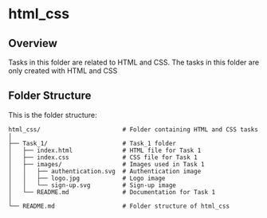 # html_css

## Overview
Tasks in this folder are related to HTML and CSS. The tasks in this folder are only created with HTML and CSS

## Folder Structure

This is the folder structure:

```
html_css/                       # Folder containing HTML and CSS tasks
│
├── Task_1/                     # Task_1 folder
│   ├── index.html              # HTML file for Task 1
│   ├── index.css               # CSS file for Task 1
│   ├── images/                 # Images used in Task 1
│   │   ├── authentication.svg  # Authentication image
│   │   ├── logo.jpg            # Logo image
│   │   └── sign-up.svg         # Sign-up image
│   └── README.md               # Documentation for Task 1
│
└── README.md                   # Folder structure of html_css
```

